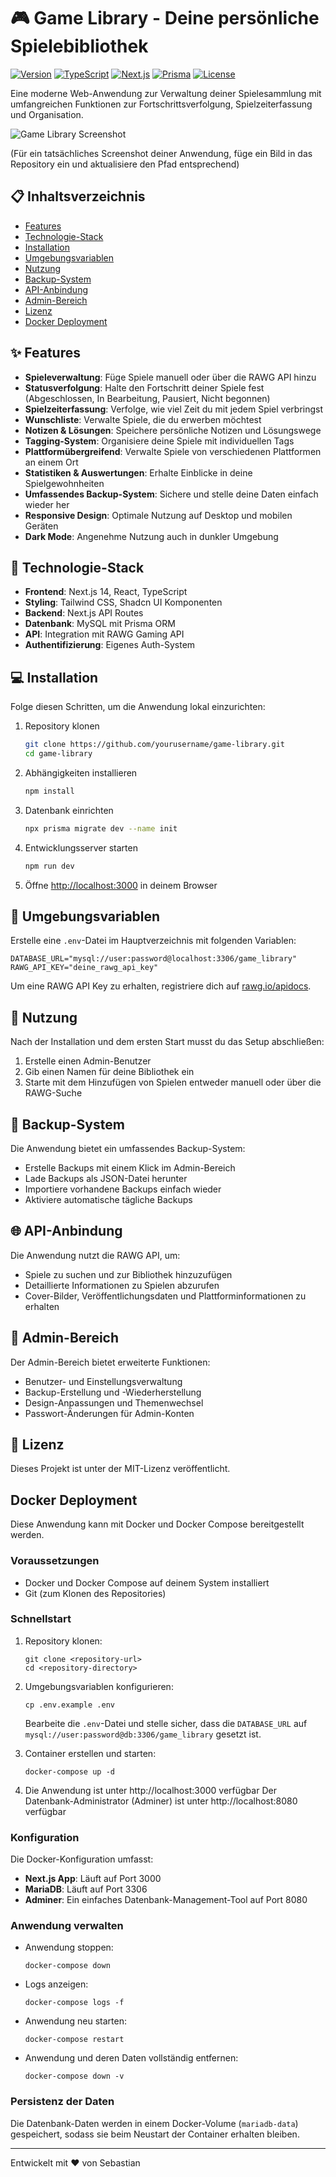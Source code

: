 # 🎮 Game Library - Deine persönliche Spielebibliothek

[![Version](https://img.shields.io/badge/version-1.0.0-blue.svg)](https://semver.org)
[![TypeScript](https://img.shields.io/badge/TypeScript-5.0.4-blue.svg)](https://www.typescriptlang.org)
[![Next.js](https://img.shields.io/badge/Next.js-14.0.0-black.svg)](https://nextjs.org)
[![Prisma](https://img.shields.io/badge/Prisma-4.14.0-2D3748.svg)](https://www.prisma.io)
[![License](https://img.shields.io/badge/license-MIT-green.svg)](https://opensource.org/licenses/MIT)

Eine moderne Web-Anwendung zur Verwaltung deiner Spielesammlung mit umfangreichen Funktionen zur Fortschrittsverfolgung, Spielzeiterfassung und Organisation.

![Game Library Screenshot](https://via.placeholder.com/800x400?text=Game+Library+Screenshot)

(Für ein tatsächliches Screenshot deiner Anwendung, füge ein Bild in das Repository ein und aktualisiere den Pfad entsprechend)

## 📋 Inhaltsverzeichnis

- [Features](#-features)
- [Technologie-Stack](#-technologie-stack)
- [Installation](#-installation)
- [Umgebungsvariablen](#-umgebungsvariablen)
- [Nutzung](#-nutzung)
- [Backup-System](#-backup-system)
- [API-Anbindung](#-api-anbindung)
- [Admin-Bereich](#-admin-bereich)
- [Lizenz](#-lizenz)
- [Docker Deployment](#-docker-deployment)

## ✨ Features

- **Spieleverwaltung**: Füge Spiele manuell oder über die RAWG API hinzu
- **Statusverfolgung**: Halte den Fortschritt deiner Spiele fest (Abgeschlossen, In Bearbeitung, Pausiert, Nicht begonnen)
- **Spielzeiterfassung**: Verfolge, wie viel Zeit du mit jedem Spiel verbringst
- **Wunschliste**: Verwalte Spiele, die du erwerben möchtest
- **Notizen & Lösungen**: Speichere persönliche Notizen und Lösungswege
- **Tagging-System**: Organisiere deine Spiele mit individuellen Tags
- **Plattformübergreifend**: Verwalte Spiele von verschiedenen Plattformen an einem Ort
- **Statistiken & Auswertungen**: Erhalte Einblicke in deine Spielgewohnheiten
- **Umfassendes Backup-System**: Sichere und stelle deine Daten einfach wieder her
- **Responsive Design**: Optimale Nutzung auf Desktop und mobilen Geräten
- **Dark Mode**: Angenehme Nutzung auch in dunkler Umgebung

## 🔧 Technologie-Stack

- **Frontend**: Next.js 14, React, TypeScript
- **Styling**: Tailwind CSS, Shadcn UI Komponenten
- **Backend**: Next.js API Routes
- **Datenbank**: MySQL mit Prisma ORM
- **API**: Integration mit RAWG Gaming API
- **Authentifizierung**: Eigenes Auth-System

## 💻 Installation

Folge diesen Schritten, um die Anwendung lokal einzurichten:

1. Repository klonen
   ```bash
   git clone https://github.com/yourusername/game-library.git
   cd game-library
   ```

2. Abhängigkeiten installieren
   ```bash
   npm install
   ```

3. Datenbank einrichten
   ```bash
   npx prisma migrate dev --name init
   ```

4. Entwicklungsserver starten
   ```bash
   npm run dev
   ```

5. Öffne [http://localhost:3000](http://localhost:3000) in deinem Browser

## 🔐 Umgebungsvariablen

Erstelle eine `.env`-Datei im Hauptverzeichnis mit folgenden Variablen:

```
DATABASE_URL="mysql://user:password@localhost:3306/game_library"
RAWG_API_KEY="deine_rawg_api_key"
```

Um eine RAWG API Key zu erhalten, registriere dich auf [rawg.io/apidocs](https://rawg.io/apidocs).

## 🎯 Nutzung

Nach der Installation und dem ersten Start musst du das Setup abschließen:

1. Erstelle einen Admin-Benutzer
2. Gib einen Namen für deine Bibliothek ein
3. Starte mit dem Hinzufügen von Spielen entweder manuell oder über die RAWG-Suche

## 💾 Backup-System

Die Anwendung bietet ein umfassendes Backup-System:

- Erstelle Backups mit einem Klick im Admin-Bereich
- Lade Backups als JSON-Datei herunter
- Importiere vorhandene Backups einfach wieder
- Aktiviere automatische tägliche Backups

## 🌐 API-Anbindung

Die Anwendung nutzt die RAWG API, um:

- Spiele zu suchen und zur Bibliothek hinzuzufügen
- Detaillierte Informationen zu Spielen abzurufen
- Cover-Bilder, Veröffentlichungsdaten und Plattforminformationen zu erhalten

## 👑 Admin-Bereich

Der Admin-Bereich bietet erweiterte Funktionen:

- Benutzer- und Einstellungsverwaltung
- Backup-Erstellung und -Wiederherstellung
- Design-Anpassungen und Themenwechsel
- Passwort-Änderungen für Admin-Konten

## 📄 Lizenz

Dieses Projekt ist unter der MIT-Lizenz veröffentlicht.

## Docker Deployment

Diese Anwendung kann mit Docker und Docker Compose bereitgestellt werden.

### Voraussetzungen

- Docker und Docker Compose auf deinem System installiert
- Git (zum Klonen des Repositories)

### Schnellstart

1. Repository klonen:
   ```
   git clone <repository-url>
   cd <repository-directory>
   ```

2. Umgebungsvariablen konfigurieren:
   ```
   cp .env.example .env
   ```
   Bearbeite die `.env`-Datei und stelle sicher, dass die `DATABASE_URL` auf `mysql://user:password@db:3306/game_library` gesetzt ist.

3. Container erstellen und starten:
   ```
   docker-compose up -d
   ```

4. Die Anwendung ist unter http://localhost:3000 verfügbar
   Der Datenbank-Administrator (Adminer) ist unter http://localhost:8080 verfügbar

### Konfiguration

Die Docker-Konfiguration umfasst:

- **Next.js App**: Läuft auf Port 3000
- **MariaDB**: Läuft auf Port 3306
- **Adminer**: Ein einfaches Datenbank-Management-Tool auf Port 8080

### Anwendung verwalten

- Anwendung stoppen:
  ```
  docker-compose down
  ```

- Logs anzeigen:
  ```
  docker-compose logs -f
  ```

- Anwendung neu starten:
  ```
  docker-compose restart
  ```

- Anwendung und deren Daten vollständig entfernen:
  ```
  docker-compose down -v
  ```

### Persistenz der Daten

Die Datenbank-Daten werden in einem Docker-Volume (`mariadb-data`) gespeichert, sodass sie beim Neustart der Container erhalten bleiben.

---

Entwickelt mit ❤️ von Sebastian 